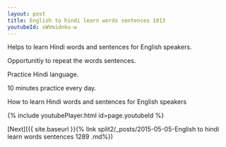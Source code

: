 ```yaml
---
layout: post
title: English to hindi learn words sentences 1013 
youtubeId: sWVmidnku-w
---
```

 
 
Helps to learn Hindi words and sentences for English speakers.

Opportunitiy to repeat the words sentences. 

Practice Hindi language. 
 
10 minutes practice every day. 
 
How to learn Hindi words and sentences for English speakers 
 
{% include youtubePlayer.html id=page.youtubeId %}
 
 
[Next]({{ site.baseurl }}{% link  split2/_posts/2015-05-05-English to hindi learn words sentences 1289 .md%})
 
